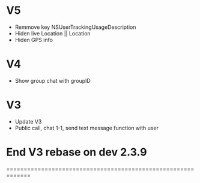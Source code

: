 
# V5

- Remmove key NSUserTrackingUsageDescription 
- Hiden live Location || Location
- Hiden GPS info 



# V4

- Show group chat with groupID


# V3

- Update V3
- Public call, chat 1-1, send text message function with user
# End V3 rebase on dev 2.3.9

=============================================================
